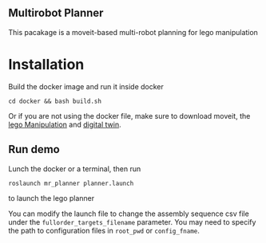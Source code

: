 ## Multirobot Planner 

This pacakage is a moveit-based multi-robot planning for lego manipulation

# Installation
Build the docker image and run it inside docker
```
cd docker && bash build.sh
```

Or if you are not using the docker file, make sure to download moveit, the [lego Manipulation](https://github.com/intelligent-control-lab/Robotic_Lego_Manipulation) and [digital twin](https://github.com/intelligent-control-lab/Robot_Digital_Twin.git). 

## Run demo

Lunch the docker or a terminal, then run
```
roslaunch mr_planner planner.launch
```
to launch the lego planner

You can modify the launch file to change the assembly sequence csv file under the ``fullorder_targets_filename`` parameter. You may need to specify the path to configuration files in ``root_pwd`` or ``config_fname``.